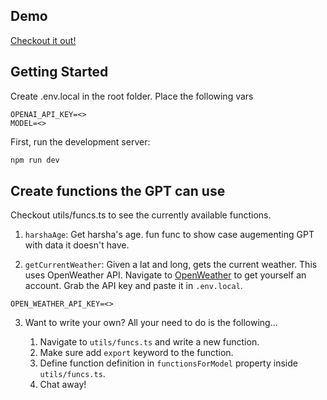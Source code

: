 ## Demo
[Checkout it out!](https://www.loom.com/share/514ccedabecb414f80e79c1627c15df7?sid=3f6965ca-5413-441d-9b56-311349570d2a)

## Getting Started

Create .env.local in the root folder. Place the following vars
```
OPENAI_API_KEY=<>
MODEL=<>
```

First, run the development server:

```bash
npm run dev
```

## Create functions the GPT can use
Checkout utils/funcs.ts to see the currently available functions. 

1. `harshaAge`:
Get harsha's age. fun func to show case augementing GPT with data it doesn't have.

2. `getCurrentWeather`:
Given a lat and long, gets the current weather.
This uses OpenWeather API. Navigate to [OpenWeather](https://home.openweathermap.org/users/sign_in) to get yourself an account. Grab the API key and paste it in `.env.local`.
```
OPEN_WEATHER_API_KEY=<>
```

3. Want to write your own? All your need to do is the following...

    1. Navigate to `utils/funcs.ts` and write a new function.
    2. Make sure add `export` keyword to the function.
    3. Define function definition in `functionsForModel` property inside `utils/funcs.ts`.
    4. Chat away!